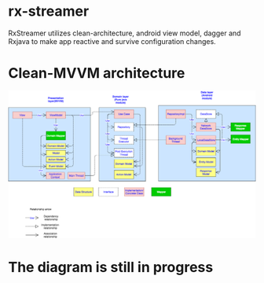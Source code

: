 # rx-streamer
RxStreamer utilizes clean-architecture, android view model, dagger and Rxjava to make app reactive and survive configuration changes.

# Clean-MVVM architecture

![alt text](clean-mvvm.png)

# The diagram is still in progress
